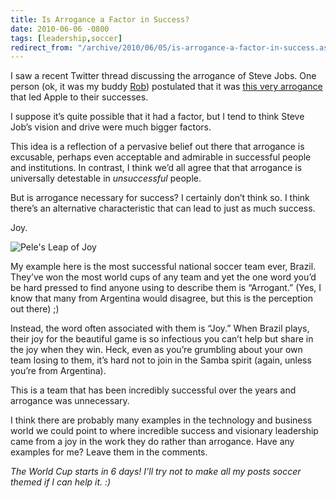 ```yaml
---
title: Is Arrogance a Factor in Success?
date: 2010-06-06 -0800
tags: [leadership,soccer]
redirect_from: "/archive/2010/06/05/is-arrogance-a-factor-in-success.aspx/"
---
```


I saw a recent Twitter thread discussing the arrogance of Steve Jobs. One person (ok, it was my buddy [Rob](http://blog.wekeroad.com/ "Rob Conery")) postulated that it was [this very arrogance](http://twitter.com/robconery/status/14646872138 "Jobs is arrogant") that led Apple to their successes.

I suppose it’s quite possible that it had a factor, but I tend to think Steve Job’s vision and drive were much bigger factors.

This idea is a reflection of a pervasive belief out there that arrogance is excusable, perhaps even acceptable and admirable in successful people and institutions. In contrast, I think we’d all agree that that arrogance is universally detestable in *unsuccessful* people.

But is arrogance necessary for success? I certainly don’t think so. I think there’s an alternative characteristic that can lead to just as much success.

Joy.

![Pele's Leap of Joy](https://user-images.githubusercontent.com/19977/50303633-8b201900-0442-11e9-93fe-e95b74ca9106.png)

My example here is the most successful national soccer team ever, Brazil. They’ve won the most world cups of any team and yet the one word you’d be hard pressed to find anyone using to describe them is “Arrogant.” (Yes, I know that many from Argentina would disagree, but this is the perception out there) ;)

Instead, the word often associated with them is “Joy.” When Brazil plays, their joy for the beautiful game is so infectious you can’t help but share in the joy when they win. Heck, even as you’re grumbling about your own team losing to them, it’s hard not to join in the Samba spirit (again, unless you’re from Argentina).

This is a team that has been incredibly successful over the years and arrogance was unnecessary.

I think there are probably many examples in the technology and business world we could point to where incredible success and visionary leadership came from a joy in the work they do rather than arrogance. Have any examples for me? Leave them in the comments.

*The World Cup starts in 6 days! I’ll try not to make all my posts soccer themed if I can help it. :)*

